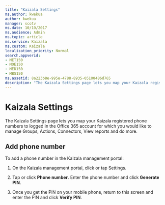 ```yaml
---
title: "Kaizala Settings"
ms.author: kwekua
author: kwekua
manager: scotv
ms.date: 10/10/2017
ms.audience: Admin
ms.topic: article
ms.service: Kaizala
ms.custom: Kaizala
localization_priority: Normal
search.appverid:
- MET150
- MOE150
- MED150
- MBS150
ms.assetid: 8a223b8e-995e-4788-8935-05100486d765
description: "The Kaizala Settings page lets you map your Kaizala registered phone numbers to logged in the Office 365 account for which you would like to manage Groups, Actions, Connectors, View reports and do more."
---
```


# Kaizala Settings

The Kaizala Settings page lets you map your Kaizala registered phone numbers to logged in the Office 365 account for which you would like to manage Groups, Actions, Connectors, View reports and do more.
  
## Add phone number

To add a phone number in the Kaizala management portal:
  
1. On the Kaizala management portal, click or tap Settings.
    
2. Tap or click **Phone number**. Enter the phone number and click **Generate PIN**.
    
3. Once you get the PIN on your mobile phone, return to this screen and enter the PIN and click **Verify PIN**.
    

